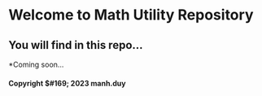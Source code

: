 # Welcome to Math Utility Repository

## You will find in this repo...

*Coming soon...

#### Copyright $#169; 2023 manh.duy